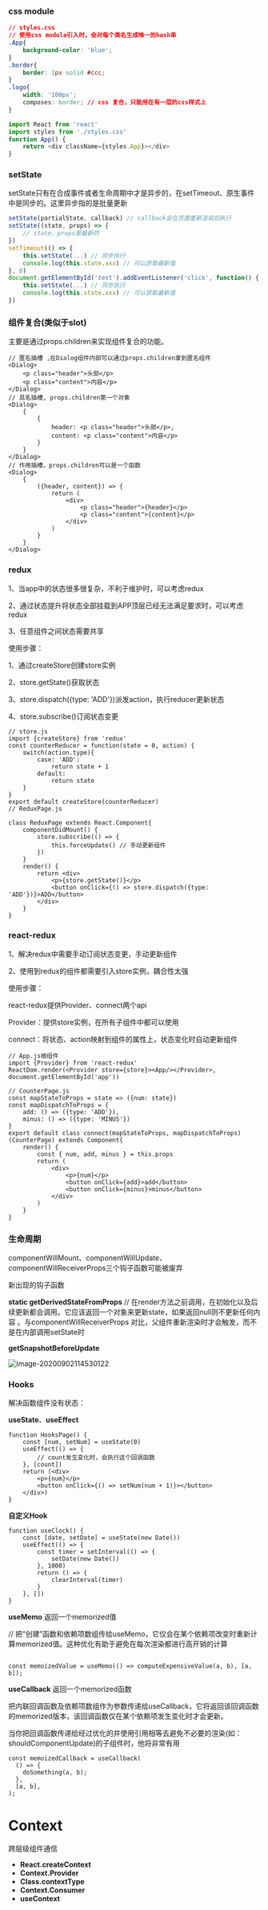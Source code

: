 ### css module

````css
// styles.css
// 使用css module引入时，会对每个类名生成唯一的hash串
.App{
    background-color: 'blue';
}
.border{
    border: 1px solid #ccc;
}
.logo{
    width: '100px';
    composes: border; // css 复合，只能用在有一层的css样式上
}
````



````js
import React from 'react'
import styles from './styles.css'
function App() {
    return <div className={styles.App}></div>
}
````



### setState

setState只有在合成事件或者生命周期中才是异步的，在setTimeout、原生事件中是同步的。这里异步指的是批量更新

````js
setState(partialState, callback) // callback会在页面重新渲染后执行
setState((state, props) => {
    // state、props是最新的
})
setTimeout(() => {
    this.setState(...) // 同步执行
    console.log(this.state.xxx) // 可以获取最新值
}, 0)
document.getElementById('test').addEventListener('click', function() {
    this.setState(...) // 同步执行
    console.log(this.state.xxx) // 可以获取最新值
})
````



### 组件复合(类似于slot)

主要是通过props.children来实现组件复合的功能。

````react
// 匿名插槽 ,在Dialog组件内部可以通过props.children拿到匿名组件
<Dialog>
	<p class="header">头部</p>
    <p class="content">内容</p>
</Dialog>
// 具名插槽, props.children第一个对象
<Dialog>
	{
        {
            header: <p class="header">头部</p>,
            content: <p class="content">内容</p>
        }
    }
</Dialog>
// 作用插槽，props.children可以是一个函数
<Dialog>
	{
        ({header, content}) => {
            return (
            	<div>
                	<p class="header">{header}</p>
                    <p class="content">{content}</p>
                </div>
            )
        }
    }
</Dialog>
````



### redux

1、当app中的状态很多很复杂，不利于维护时，可以考虑redux

2、通过状态提升将状态全部挂载到APP顶层已经无法满足要求时，可以考虑 redux

3、任意组件之间状态需要共享

使用步骤：

1、通过createStore创建store实例

2、store.getState()获取状态

3、store.dispatch({type: 'ADD'})派发action，执行reducer更新状态

4、store.subscribe()订阅状态变更

````react
// store.js
import {createStore} from 'redux'
const counterReducer = function(state = 0, action) {
    switch(action.type){
    	case: 'ADD':
            return state + 1
        default:
            return state
    }
}
export default createStore(counterReducer)
// ReduxPage.js

class ReduxPage extends React.Component{
    componentDidMount() {
        store.subscribe(() => {
            this.forceUpdate() // 手动更新组件
        })
    }
    render() {
        return <div>
        	<p>{store.getState()}</p>
            <button onClick={() => store.dispatch({type: 'ADD'})}>ADD</button>
        </div>
    }
}
````

### react-redux

1、解决redux中需要手动订阅状态变更，手动更新组件

2、使用到redux的组件都需要引入store实例，耦合性太强

使用步骤：

react-redux提供Provider、connect两个api

Provider：提供store实例，在所有子组件中都可以使用

connect：将状态、action映射到组件的属性上，状态变化时自动更新组件

````react
// App.js根组件
import {Provider} from 'react-redux'
ReactDom.render(<Provider store={store}><App/></Provider>, document.getElementById('app'))

// CounterPage.js
const mapStateToProps = state => ({num: state})
const mapDispatchToProps = {
    add: () => ({type: 'ADD'}),
    minus: () => ({type: 'MINUS'})
}
export default class connect(mapStateToProps, mapDispatchToProps)(CounterPage) extends Component{
    render() {
        const { num, add, minus } = this.props
        return (
        	<div>
            	<p>{num}</p>
                <button onClick={add}>add</button>
                <button onClick={minus}>minus</button>
            </div>
        )
    }
}
````

### 生命周期

componentWillMount、componentWillUpdate、componentWillReceiverProps三个钩子函数可能被废弃

新出现的钩子函数

**static getDerivedStateFromProps** // 在render方法之前调用，在初始化以及后续更新都会调用。它应该返回一个对象来更新state，如果返回null则不更新任何内容 。与componentWillReceiverProps 对比，父组件重新渲染时才会触发，而不是在内部调用setState时

**getSnapshotBeforeUpdate**

![image-20200902114530122](C:\Users\admin\AppData\Roaming\Typora\typora-user-images\image-20200902114530122.png)

### Hooks

解决函数组件没有状态：

**useState**、**useEffect**

````react
function HooksPage() {
    const [num, setNum] = useState(0)
    useEffect(() => {
        // count发生变化时，会执行这个回调函数
    }, [count])
    return (<div>
    	<p>{num}</p>
        <button onClick={() => setNum(num + 1)}></button>
    </div>)
}
````

**自定义Hook**

````react
function useClock() {
    const [date, setDate] = useState(new Date())
    useEffect(() => {
        const timer = setInterval(() => {
            setDate(new Date())
        }, 1000)
        return () => {
            clearInterval(timer)
        }
    }, [])
}
````

**useMemo**  返回一个memorized值

// 把“创建”函数和依赖项数组传给useMemo，它仅会在某个依赖项改变时重新计算memorized值。这种优化有助于避免在每次渲染都进行高开销的计算

````react

const memoizedValue = useMemo(() => computeExpensiveValue(a, b), [a, b]);

````

**useCallback** 返回一个memorized函数

把内联回调函数及依赖项数组作为参数传递给useCallback，它将返回该回调函数的memorized版本，该回调函数仅在某个依赖项发生变化时才会更新。

当你把回调函数传递给经过优化的并使用引用相等去避免不必要的渲染(如：shouldComponentUpdate)的子组件时，他将非常有用

````react
const memoizedCallback = useCallback(
  () => {
    doSomething(a, b);
  },
  [a, b],
);
````



# Context

跨层级组件通信

- **React.createContext**
- **Context.Provider**
- **Class.contextType**
- **Context.Consumer**
- **useContext**

